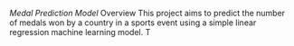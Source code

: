*Medal Prediction Model*
Overview
This project aims to predict the number of medals won by a country in a sports event using a simple linear regression machine learning model. T

